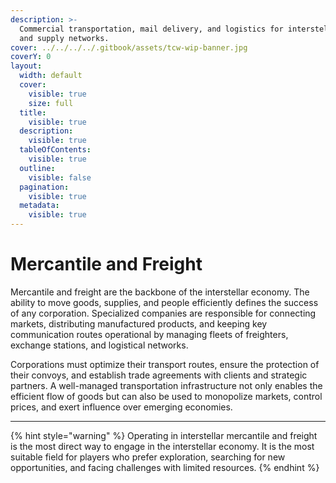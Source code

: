 ```yaml
---
description: >-
  Commercial transportation, mail delivery, and logistics for interstellar trade
  and supply networks.
cover: ../../../../.gitbook/assets/tcw-wip-banner.jpg
coverY: 0
layout:
  width: default
  cover:
    visible: true
    size: full
  title:
    visible: true
  description:
    visible: true
  tableOfContents:
    visible: true
  outline:
    visible: false
  pagination:
    visible: true
  metadata:
    visible: true
---
```


# Mercantile and Freight

Mercantile and freight are the backbone of the interstellar economy. The ability to move goods, supplies, and people efficiently defines the success of any corporation. Specialized companies are responsible for connecting markets, distributing manufactured products, and keeping key communication routes operational by managing fleets of freighters, exchange stations, and logistical networks.

Corporations must optimize their transport routes, ensure the protection of their convoys, and establish trade agreements with clients and strategic partners. A well-managed transportation infrastructure not only enables the efficient flow of goods but can also be used to monopolize markets, control prices, and exert influence over emerging economies.

***

{% hint style="warning" %}
Operating in interstellar mercantile and freight is the most direct way to engage in the interstellar economy. It is the most suitable field for players who prefer exploration, searching for new opportunities, and facing challenges with limited resources.
{% endhint %}
